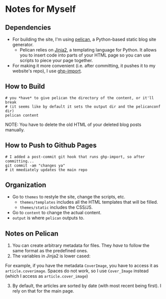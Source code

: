 # Notes for Myself

## Dependencies
* For building the site, I'm using [pelican](http://docs.getpelican.com/en/stable/index.html), a Python-based static blog site generator.
    * Pelican relies on [Jinja2](http://jinja.pocoo.org/docs/2.10/), a templating language for Python. It allows you to insert code into parts of your HTML page so you can use scripts to piece your page together.
* For making it more convenient (i.e. after committing, it pushes it to my website's repo), I use [ghp-import](https://github.com/davisp/ghp-import).

## How to Build

```
# you *have* to give pelican the directory of the content, or it'll break
# (it seems like by default it sets the output dir and the pelicanconf dir)
pelican content
```

NOTE: You have to delete the old HTML of your deleted blog posts manually.

## How to Push to Github Pages
```
# I added a post-commit git hook that runs ghp-import, so after committing...
git commit -am "changes ya"
# it mmediately updates the main repo
```

## Organization
* Go to `themes` to restyle the site, change the scripts, etc.
    * `themes/templates` includes all the HTML templates that will be filled.
    * `themes/static` includes the CSS/JS.
* Go to `content` to change the actual content.
* `output` is where `pelican` outputs to.

## Notes on Pelican
1. You can create arbitrary metadata for files. They *have* to follow the same format as the predefined ones.
2. The variables in Jinja2 is lower cased:

For example, if you have the metadata `CoverImage`, you have to access it as `article.coverimage`. Spaces do not work, so I use `Cover_Image` instead (which I access as `article.cover_image`)

3. By default, the articles are sorted by date (with most recent being first). I rely on that for the main page.